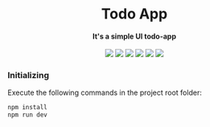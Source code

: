 <h1 align="center">Todo App</h1>

<div align="center">
  <strong>It's a simple UI todo-app</strong>
</div>

<br />

<div align="center">
  <img src="https://img.shields.io/badge/npm-8.11.0-red" />
  <img src="https://img.shields.io/badge/node-16.5.1-green" />
  <img src="https://img.shields.io/badge/react-18.0.0-blue" />
  <img src="https://img.shields.io/badge/typescript-3.7.5-blue" />
  <img src="https://img.shields.io/badge/phosphor--react-1.4.1-purple" />
  <img src="https://img.shields.io/badge/vite-2.9.9-yellow" />
</div>

### Initializing

Execute the following commands in the project root folder:

```jsx
npm install
npm run dev
```
